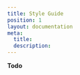 ```yaml
---
title: Style Guide
position: 1
layout: documentation
meta:
  title:
  description:
---
```


__Todo__